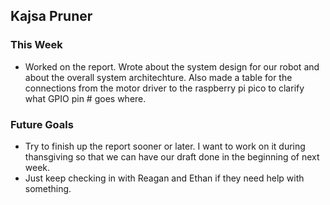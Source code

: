 ## Kajsa Pruner
### This Week
- Worked on the report. Wrote about the system design for our robot and about the overall system architechture. Also made a table for the connections from the motor driver to the raspberry pi pico to clarify what GPIO pin # goes where.

### Future Goals
- Try to finish up the report sooner or later. I want to work on it during thansgiving so that we can have our draft done in the beginning of next week.
- Just keep checking in with Reagan and Ethan if they need help with something.
